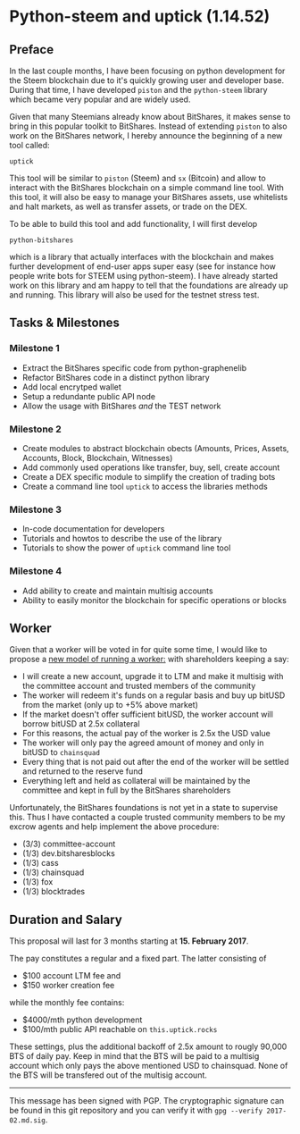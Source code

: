 Python-steem and uptick (1.14.52)
=================================

Preface
-------

In the last couple months, I have been focusing on python development
for the Steem blockchain due to it's quickly growing user and developer
base. During that time, I have developed `piston` and the `python-steem`
library which became very popular and are widely used.

Given that many Steemians already know about BitShares, it makes sense
to bring in this popular toolkit to BitShares. Instead of extending
`piston` to also work on the BitShares network, I hereby announce the
beginning of a new tool called:

    uptick

This tool will be similar to `piston` (Steem) and `sx` (Bitcoin) and
allow to interact with the BitShares blockchain on a simple command line
tool. With this tool, it will also be easy to manage your BitShares
assets, use whitelists and halt markets, as well as transfer assets, or
trade on the DEX.

To be able
to build this tool and add functionality, I will first develop

    python-bitshares

which is a library that actually interfaces with the blockchain and
makes further development of end-user apps super easy (see for instance
how people write bots for STEEM using python-steem). I have already
started work on this library and am happy to tell that the foundations
are already up and running. This library will also be used for the
testnet stress test.

Tasks & Milestones
------------------

### Milestone 1

* Extract the BitShares specific code from python-graphenelib
* Refactor BitShares code in a distinct python library
* Add local encrytped wallet
* Setup a redundante public API node
* Allow the usage with BitShares *and* the TEST network

### Milestone 2

* Create modules to abstract blockchain obects (Amounts, Prices, Assets,
  Accounts, Block, Blockchain, Witnesses)
* Add commonly used operations like transfer, buy, sell, create account
* Create a DEX specific module to simplify the creation of trading bots
* Create a command line tool `uptick` to access the libraries methods

### Milestone 3

* In-code documentation for developers
* Tutorials and howtos to describe the use of the library
* Tutorials to show the power of `uptick` command line tool

### Milestone 4

* Add ability to create and maintain multisig accounts
* Ability to easily monitor the blockchain for specific operations or blocks

Worker
------

Given that a worker will be voted in for quite some time, I would like to propose
a [new model of running a worker:](https://bitsharestalk.org/index.php/topic,23580.0/all.html)
with shareholders keeping a say:

* I will create a new account, upgrade it to LTM and make it multisig with the committee account and trusted members of the community
* The worker will redeem it's funds on a regular basis and buy up bitUSD from the market (only up to +5% above market)
* If the market doesn't offer sufficient bitUSD, the worker account will borrow bitUSD at 2.5x collateral
* For this reasons, the actual pay of the worker is 2.5x the USD value
* The worker will only pay the agreed amount of money and only in bitUSD to `chainsquad`
* Every thing that is not paid out after the end of the worker will be settled and returned to the reserve fund
* Everything left and held as collateral will be maintained by the committee and kept in full by the BitShares shareholders

Unfortunately, the BitShares foundations is not yet in a state to
supervise this. Thus I have contacted a couple trusted community members
to be my excrow agents and help implement the above procedure:

* (3/3) committee-account
* (1/3) dev.bitsharesblocks
* (1/3) cass
* (1/3) chainsquad
* (1/3) fox
* (1/3) blocktrades

Duration and Salary
-------------------

This proposal will last for 3 months starting at **15. February 2017**.

The pay constitutes a regular and a fixed part. The latter consisting of 

* $100 account LTM fee and
* $150 worker creation fee

while the monthly fee contains:

* $4000/mth python development
*  $100/mth public API reachable on `this.uptick.rocks`

These settings, plus the additional backoff of 2.5x amount to rougly
90,000 BTS of daily pay. Keep in mind that the BTS will be paid to a
multisig account which only pays the above mentioned USD to chainsquad.
None of the BTS will be transfered out of the multisig account.

---
This message has been signed with PGP. The cryptographic signature can be found
in this git repository and you can verify it with `gpg --verify 2017-02.md.sig`.
